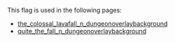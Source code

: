 This flag is used in the following pages:
 - [the_colossal_lavafall_n_dungeonoverlaybackground](../events/the_colossal_lavafall_n_dungeonoverlaybackground.md)
 - [quite_the_fall_n_dungeonoverlaybackground](../events/quite_the_fall_n_dungeonoverlaybackground.md)
